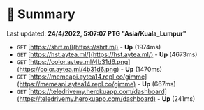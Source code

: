 # 📖 Summary
Last updated: **24/4/2022, 5:07:07 PTG "Asia/Kuala_Lumpur"**

- `GET` [https://shrt.ml](https://shrt.ml) - **Up** (1974ms)
- `GET` [https://hst.aytea.ml/](https://hst.aytea.ml/) - **Up** (4673ms)
- `GET` [https://color.aytea.ml/4b31d6.png](https://color.aytea.ml/4b31d6.png) - **Up** (1470ms)
- `GET` [https://memeapi.aytea14.repl.co/gimme](https://memeapi.aytea14.repl.co/gimme) - **Up** (667ms)
- `GET` [https://teledrivemy.herokuapp.com/dashboard](https://teledrivemy.herokuapp.com/dashboard) - **Up** (241ms)
